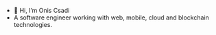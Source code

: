 - 👋 Hi, I’m Onis Csadi
-  A software engineer working with web, mobile, cloud and blockchain technologies.

<!---
OnisCsadi/OnisCsadi is a ✨ special ✨ repository because its `README.md` (this file) appears on your GitHub profile.
You can click the Preview link to take a look at your changes.
--->
